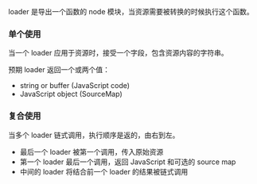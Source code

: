 loader 是导出一个函数的 node 模块，当资源需要被转换的时候执行这个函数。

### 单个使用
当一个 loader 应用于资源时，接受一个字段，包含资源内容的字符串。

预期 loader 返回一个或两个值：
- string or buffer (JavaScript code)
- JavaScript object (SourceMap)

### 复合使用
当多个 loader 链式调用，执行顺序是返的，由右到左。

- 最后一个 loader 被第一个调用，传入原始资源
- 第一个 loader 最后一个调用，返回 JavaScript 和可选的 source map
- 中间的 loader 将结合前一个 loader 的结果被链式调用

